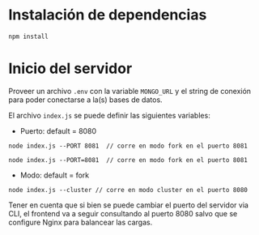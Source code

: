 # Instalación de dependencias

```
npm install
```

# Inicio del servidor

Proveer un archivo `.env` con la variable `MONGO_URL` y el string de conexión para poder conectarse a la(s) bases de datos.

El archivo `index.js` se puede definir las siguientes variables: 

  - Puerto: default = 8080
  ```
  node index.js --PORT 8081  // corre en modo fork en el puerto 8081
  ```
  ```
  node index.js --PORT=8081  // corre en modo fork en el puerto 8081
  ```
  
  - Modo: default = fork
  ```
  node index.js --cluster // corre en modo cluster en el puerto 8080
  ```

Tener en cuenta que si bien se puede cambiar el puerto del servidor via CLI, el frontend va a seguir consultando al puerto 8080 salvo que se configure Nginx para balancear las cargas.
